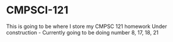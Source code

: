 # CMPSCI-121
This is going to be where I store my CMPSC 121 homework 
Under construction - Currently going to be doing number 8, 17, 18, 21   
